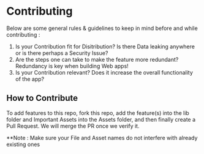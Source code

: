 # Contributing

Below are some general rules & guidelines to keep in mind before and while contributing : 

1. Is your Contribution fit for Disitribution? Is there Data leaking anywhere or is there perhaps a Security Issue? 
2. Are the steps one can take to make the feature more redundant? Redundancy is key when building Web apps! 
3. Is your Contribution relevant? Does it increase the overall functionality of the app?

## How to Contribute

To add features to this repo, fork this repo, add the feature(s) into the lib folder and Important Assets into the Assets folder, and then finally create a Pull Request. We will merge the PR once we verify it.

**Note : Make sure your File and Asset names do not interfere with already existing ones
